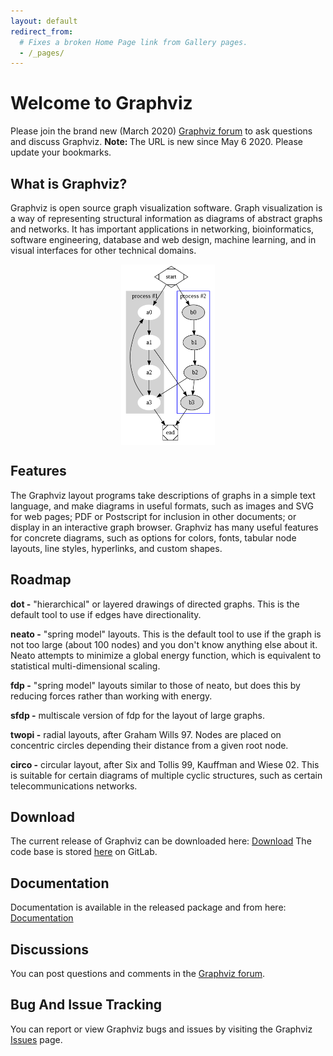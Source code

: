 ```yaml
---
layout: default
redirect_from:
  # Fixes a broken Home Page link from Gallery pages.
  - /_pages/
---
```


# Welcome to Graphviz

Please join the brand new (March 2020) <a href="https://forum.graphviz.org" target="_blank">Graphviz forum</a> to ask questions and discuss Graphviz. <b>Note: </b> The URL is new since May 6 2020. Please update your bookmarks.

## What is Graphviz?

Graphviz is open source graph visualization software. Graph visualization is a way of representing structural information as diagrams of abstract graphs and networks. It has important applications in networking, bioinformatics, software engineering, database and web design, machine learning, and in visual interfaces for other technical domains.

<img alt="Cluster" src="_pages/Gallery/directed/cluster.png" style="display:block; height:289px; margin-left:auto; margin-right:auto; width:150px" />

## Features

The Graphviz layout programs take descriptions of graphs in a simple text language, and make diagrams in useful formats, such as images and SVG for web pages; PDF or Postscript for inclusion in other documents; or display in an interactive graph browser. Graphviz has many useful features for concrete diagrams, such as options for colors, fonts, tabular node layouts, line styles, hyperlinks, and custom shapes.

## Roadmap

**dot -** "hierarchical" or layered drawings of directed graphs. This is the default tool to use if edges have directionality.

**neato -** "spring model" layouts. This is the default tool to use if the graph is not too large (about 100 nodes) and you don&#39;t know anything else about it. Neato attempts to minimize a global energy function, which is equivalent to statistical multi-dimensional scaling.

**fdp -** "spring model" layouts similar to those of neato, but does this by reducing forces rather than working with energy.

**sfdp -** multiscale version of fdp for the layout of large graphs.

**twopi -** radial layouts, after Graham Wills 97. Nodes are placed on concentric circles depending their distance from a given root node.

**circo -** circular layout, after Six and Tollis 99, Kauffman and Wiese 02. This is suitable for certain diagrams of multiple cyclic structures, such as certain telecommunications networks. 

## Download

The current release of Graphviz can be downloaded here: <a href="/download">Download</a>
The code base is stored <a href="https://gitlab.com/graphviz/graphviz/">here</a> on GitLab.

## Documentation

Documentation is available in the released package and from here: <a href="/documentation">Documentation</a>

## Discussions

You can post questions and comments in the <a href="https://forum.graphviz.org" target="_blank">Graphviz forum</a>.

## Bug And Issue Tracking

You can report or view Graphviz bugs and issues by visiting the Graphviz <a href="https://gitlab.com/graphviz/graphviz/issues" target="_blank">Issues</a> page.

